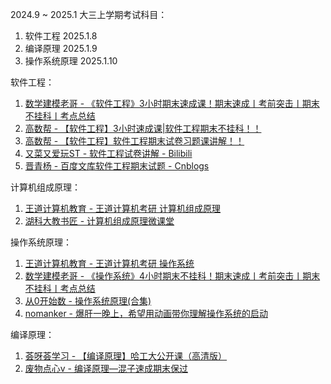 2024.9 ~ 2025.1 大三上学期考试科目：

1. 软件工程 2025.1.8
2. 编译原理 2025.1.9
3. 操作系统原理 2025.1.10


软件工程：

1. [数学建模老哥 - 《软件工程》3小时期末速成课！期末速成丨考前突击丨期末不挂科丨考点总结](https://www.bilibili.com/video/BV1xNzRYiEkz/) 
2. [高数帮 - 【软件工程】3小时速成课|软件工程期末不挂科！！](https://www.bilibili.com/video/BV1t64y1r7o2/) 
3. [高数帮 - 【软件工程】软件工程期末试卷习题课讲解！！](https://www.bilibili.com/video/BV1G54y1H7WD/) 
4. [又菜又爱玩ST - 软件工程试卷讲解 - Bilibili](https://www.bilibili.com/video/BV1AR4y1j7NX/) 
5. [晋青杨 - 百度文库软件工程期末试题 - Cnblogs](https://www.cnblogs.com/qyf2199/p/12104922.html) 


计算机组成原理：

1. [王道计算机教育 - 王道计算机考研 计算机组成原理](https://www.bilibili.com/video/BV1ps4y1d73V/) 
2. [湖科大教书匠 - 计算机组成原理微课堂](https://www.bilibili.com/video/BV1qG41197E4/) 

操作系统原理：

1. [王道计算机教育 - 王道计算机考研 操作系统](https://www.bilibili.com/video/BV1YE411D7nH/) 
2. [数学建模老哥 - 《操作系统》4小时期末不挂科！期末速成丨考前突击丨期末不挂科丨考点总结](https://www.bilibili.com/video/BV1ju6TYHEKU/) 
3. [从0开始数 - 操作系统原理(合集)](https://www.bilibili.com/video/BV13b4y1Q7YD/) 
4. [nomanker - 爆肝一晚上，希望用动画带你理解操作系统的启动](https://www.bilibili.com/video/BV1mm4y1u7G6/) 

编译原理：

1. [荟呀荟学习 - 【编译原理】哈工大公开课（高清版）](https://www.bilibili.com/video/BV1dL4y1H7T8/) 
2. [废物点心v - 编译原理—混子速成期末保过](https://www.bilibili.com/video/BV1ft4y1X7p6/) 


